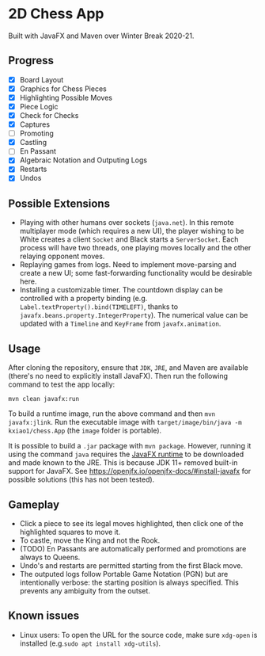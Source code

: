 # 2D Chess App
Built with JavaFX and Maven over Winter Break 2020-21.

## Progress
- [x] Board Layout
- [x] Graphics for Chess Pieces
- [x] Highlighting Possible Moves
- [x] Piece Logic
- [x] Check for Checks
- [x] Captures 
- [ ] Promoting
- [x] Castling 
- [ ] En Passant
- [x] Algebraic Notation and Outputing Logs
- [x] Restarts
- [x] Undos

## Possible Extensions
- Playing with other humans over sockets (``java.net``). In this remote multiplayer mode (which requires a new UI), the player wishing to be White creates a client ``Socket`` and Black starts a ``ServerSocket``. Each process will have two threads, one playing moves locally and the other relaying opponent moves.
- Replaying games from logs. Need to implement move-parsing and create a new UI; some fast-forwarding functionality would be desirable here.
- Installing a customizable timer. The countdown display can be controlled with a property binding (e.g. ``Label.textProperty().bind(TIMELEFT)``, thanks to ``javafx.beans.property.IntegerProperty``). The numerical value can be updated with a ``Timeline`` and ``KeyFrame`` from ``javafx.animation``.

## Usage
After cloning the repository, ensure that ``JDK``, ``JRE``, and Maven are available (there's no need to explicitly install JavaFX). Then run the following command to test the app locally:

``mvn clean javafx:run``

To build a runtime image, run the above command and then ``mvn javafx:jlink``. Run the executable image with ``target/image/bin/java -m kxiao1/chess.App`` (the ``image`` folder is portable).

It is possible to build a ``.jar`` package with ``mvn package``. However, running it using the command ``java`` requires the [JavaFX runtime](https://gluonhq.com/products/javafx/) to be downloaded and made known to the JRE. This is because JDK 11+ removed built-in support for JavaFX. See https://openjfx.io/openjfx-docs/#install-javafx for possible solutions (this has not been tested).

## Gameplay
- Click a piece to see its legal moves highlighted, then click one of the highlighted squares to move it.
- To castle, move the King and not the Rook. 
- (TODO) En Passants are automatically performed and promotions are always to Queens.
- Undo's and restarts are permitted starting from the first Black move.
- The outputed logs follow Portable Game Notation (PGN) but are intentionally verbose: the starting position is always specified. This prevents any ambiguity from the outset.

## Known issues
- Linux users: To open the URL for the source code, make sure ``xdg-open`` is installed (e.g.``sudo apt install xdg-utils``).

